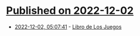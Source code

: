 # [Published on 2022-12-02](index.md)

* [2022-12-02, 05:07:41](https://news.ycombinator.com/item?id=33827036) - [Libro de Los Juegos](https://en.wikipedia.org/wiki/Libro_de_los_Juegos)
